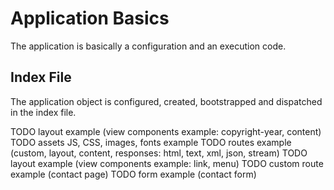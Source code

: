 <? menu(QUICK_START, 'Introduction') ?>

# Application Basics

The application is basically a configuration and an execution code.


## Index File

The application object is configured, created, bootstrapped and dispatched in the index file.

TODO layout example (view components example: copyright-year, content)
TODO assets JS, CSS, images, fonts example
TODO routes example (custom, layout, content, responses: html, text, xml, json, stream)
TODO layout example (view components example: link, menu)
TODO custom route example (contact page)
TODO form example (contact form)